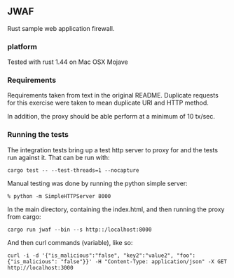 ## JWAF

Rust sample web application firewall.

### platform

Tested with rust 1.44 on Mac OSX Mojave

### Requirements

Requirements taken from text in the original README. Duplicate requests for this exercise were taken to mean duplicate URI and HTTP method.

In addition, the proxy should be able perform at a minimum of 10 tx/sec.

### Running the tests

The integration tests bring up a test http server to proxy for and the tests run against it. That can be run with:

`cargo test -- --test-threads=1 --nocapture`

Manual testing was done by running the python simple server:

`% python -m SimpleHTTPServer 8000`

In the main directory, containing the index.html, and then running the proxy from cargo:

`cargo run jwaf --bin --s http::/localhost:8000`

And then curl commands (variable), like so:

`curl -i -d '{"is_malicious":"false", "key2":"value2", "foo":{"is_malicious": "false"}}' -H "Content-Type: application/json" -X GET http://localhost:3000`

